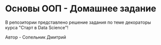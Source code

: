 # Основы ООП - Домашнее задание
В репозитории представлено решение задания по теме декораторы курса "Старт в Data Science"!

Автор - Сопельник Дмитрий
